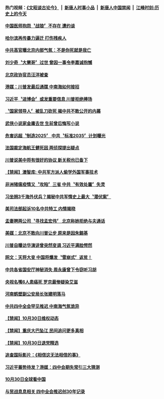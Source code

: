 #### 热门视频：[《文昭谈古论今》](https://github.com/gfw-breaker/wenzhao/blob/master/README.md?t=10311833) &nbsp;|&nbsp; [新唐人时事小品](https://github.com/gfw-breaker/ntdtv-comedy/blob/master/README.md?t=10311833) &nbsp;|&nbsp; [新唐人中国禁闻](https://github.com/gfw-breaker/ntdtv-news/blob/master/README.md?t=10311833) &nbsp;|&nbsp; [江峰时刻:历史上的今天](https://github.com/gfw-breaker/today-in-history/blob/master/README.md?t=10311833) 


#### [中国医师抱怨〝战狼〞不存在 遭约谈](../pages/news204/a1397483.md?t=10311833) 

#### [哈尔滨再传暴力逼迁 打伤残疾人](../pages/news204/a1397503.md?t=10311833) 

#### [中共高官曝北京内部气氛：不是你死就是我亡](../pages/news204/a1397346.md?t=10311833) 

#### [刘少奇〝大舅哥〞过世 曾因一事令李嘉诚抱憾](../pages/news204/a1397491.md?t=10311833) 

#### [北京政协官员汪洋被查](../pages/news204/a1397471.md?t=10311833) 

#### [港媒：川普发最后通牒 中南海如何接招](../pages/news204/a1397481.md?t=10311833) 

#### [习近平〝进博会〞或发重要信息 川普拒绝捧场](../pages/news204/a1397473.md?t=10311833) 

#### [〝国家领导人〞被乱刀砍死  揭中共不敢公开的内幕](../pages/news204/a1397168.md?t=10311833) 

#### [武侠小说家金庸去世 生前曾后悔写小说](../pages/news204/a1397469.md?t=10311833) 

#### [危害远超〝制造2025〞 中共〝标准2035〞计划曝光](../pages/news204/a1397449.md?t=10311833) 

#### [法国裁定海航王健死因 两侦探提出疑点](../pages/news204/a1397461.md?t=10311833) 

#### [川普说美中将有很好的协议 新关税也已备下](../pages/news204/a1397458.md?t=10311833) 

#### [【禁闻】澳智库: 中共军方派人偷学外国军事技术](../pages/news204/a1397413.md?t=10311833) 

#### [非洲猪瘟疫情又〝攻陷〞三省 中共〝有效处置〞失灵](../pages/news204/a1397454.md?t=10311833) 

#### [习坐拥3千海外伏兵？揭秘中共军情史上最大〝潜伏案〞](../pages/news204/a1397433.md?t=10311833) 

#### [美司法部起诉10名中共特工  内情揭晓](../pages/news204/a1397442.md?t=10311833) 

#### [孟妻聘两公司〝寻找孟宏伟〞 北京称她拒绝与夫通话](../pages/news204/a1397425.md?t=10311833) 


#### [美媒：北京不敢向川普让步 原来是因朱鎔基](../pages/news204/a1397086.md?t=10311833) 

#### [川普自曝访华演讲曾突然变调 习近平满脸愕然](../pages/news204/a1397219.md?t=10311833) 

#### [网文：天将大变 中国将爆发〝雪崩式〞返贫！](../pages/news204/a1396980.md?t=10311833) 

#### [中共各省国安厅神秘消失 周永康曾下令窃听习胡](../pages/news204/a1397308.md?t=10311833) 

#### [央视名嘴6人患癌死 罗京最惨疑染艾滋](../pages/news204/a1397332.md?t=10311833) 


#### [河南鹤壁副公安局长张建明落马](../pages/news204/a1397416.md?t=10311833) 

#### [中共四中全会罕见推迟  中南海气氛诡异](../pages/news204/a1397302.md?t=10311833) 


#### [【禁闻】10月30日维权动态](../pages/news204/a1397405.md?t=10311833) 

#### [【禁闻】重庆大巴坠江 民间追问更多真相](../pages/news204/a1397403.md?t=10311833) 

#### [【禁闻】10月30日退党精选](../pages/news204/a1397402.md?t=10311833) 

#### [追查国际影片：《相信这无法相信的事》](../pages/news204/a1397370.md?t=10311833) 

#### [习近平蓄势待发？港媒：四中会期失常引三大猜测](../pages/news204/a1397368.md?t=10311833) 

#### [10月30日全球看中国](../pages/news204/a1397388.md?t=10311833) 

#### [与贸战息息相关 四中全会推迟创30年记录](../pages/news204/a1397380.md?t=10311833) 


